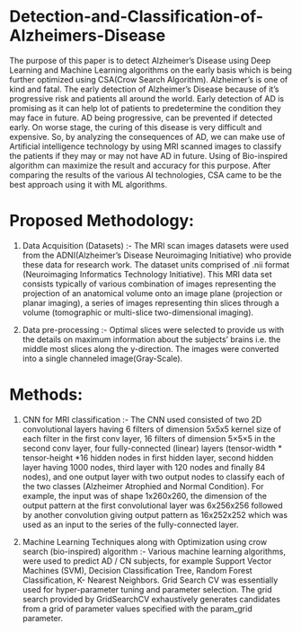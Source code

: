 # Detection-and-Classification-of-Alzheimers-Disease
The purpose of this paper is to detect Alzheimer’s Disease using Deep Learning and Machine Learning algorithms on the early basis which is being further optimized using CSA(Crow Search Algorithm). Alzheimer’s is one of kind and fatal. The early detection of Alzheimer’s Disease because of it’s progressive risk and patients all around the world. Early detection of AD is promising as it can help lot of patients to predetermine the condition they may face in future. AD being progressive, can be prevented if detected early. On worse stage, the curing of this disease is very difficult and expensive. So, by analyzing the consequences of AD, we can make use of Artificial intelligence technology by using MRI scanned images to classify the patients if they may or may not have AD in future. Using of Bio-inspired algorithm can maximize the result and accuracy for this purpose. After comparing the results of the various AI technologies, CSA came to be the best approach using it with ML algorithms. 

# Proposed Methodology:
1.	Data Acquisition (Datasets) :-  The MRI scan images datasets were used from the ADNI(Alzheimer’s Disease Neuroimaging Initiative) who provide these data for research work. The dataset units comprised of .nii format (Neuroimaging Informatics Technology Initiative). This MRI data set consists typically of various combination of images representing the projection of an anatomical volume onto an image plane (projection or planar imaging), a series of images representing thin slices through a volume (tomographic or multi-slice two-dimensional imaging).

2.	Data pre-processing :-  Optimal slices were selected to provide us with the details on maximum information about the subjects’ brains i.e. the middle most slices along the y-direction. The images were converted into a single channeled image(Gray-Scale).

# Methods:
1)	CNN for MRI classification :-
The CNN used consisted of two 2D convolutional layers having 6 filters of dimension 5x5x5 kernel size of each filter in the first conv layer, 16 filters of dimension 5×5×5 in the second conv layer, four fully-connected (linear) layers (tensor-width * tensor-height *16 hidden nodes in first hidden layer, second hidden layer having 1000 nodes, third layer with 120 nodes and finally 84 nodes), and one output layer with two output nodes to classify each of the two classes (Alzheimer Atrophied and Normal Condition). For example, the input was of shape 1x260x260, the dimension of the output pattern at the first convolutional layer was 6x256x256 followed by another convolution giving output pattern as 16x252x252 which was used as an input to the series of the fully-connected layer.

2) Machine Learning Techniques along with Optimization using crow search (bio-inspired) algorithm :-
Various machine learning algorithms, were used to predict AD / CN subjects, for example Support Vector Machines (SVM), Decision Classification Tree, Random Forest Classification, K- Nearest Neighbors. 
Grid Search CV was essentially used for hyper-parameter tuning and parameter selection. The grid search provided by GridSearchCV exhaustively generates candidates from a grid of parameter values specified with the param_grid parameter.

